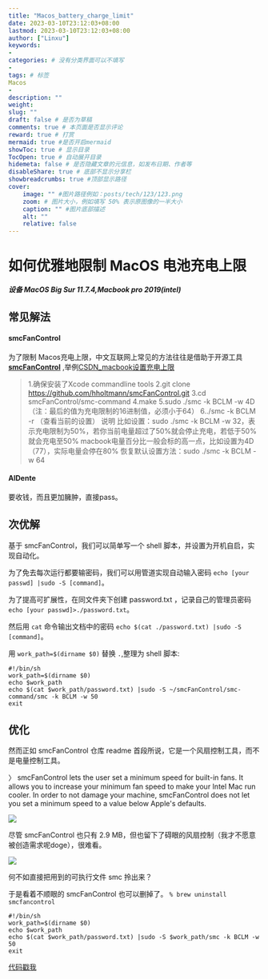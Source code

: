 ```yaml
---
title: "Macos_battery_charge_limit"
date: 2023-03-10T23:12:03+08:00
lastmod: 2023-03-10T23:12:03+08:00
author: ["Linxu"]
keywords: 
- 
categories: # 没有分类界面可以不填写
- 
tags: # 标签
Macos
- 
description: ""
weight:
slug: ""
draft: false # 是否为草稿
comments: true # 本页面是否显示评论
reward: true # 打赏
mermaid: true #是否开启mermaid
showToc: true # 显示目录
TocOpen: true # 自动展开目录
hidemeta: false # 是否隐藏文章的元信息，如发布日期、作者等
disableShare: true # 底部不显示分享栏
showbreadcrumbs: true #顶部显示路径 
cover:
    image: "" #图片路径例如：posts/tech/123/123.png
    zoom: # 图片大小，例如填写 50% 表示原图像的一半大小
    caption: "" #图片底部描述
    alt: ""
    relative: false
---
```



# 如何优雅地限制 MacOS 电池充电上限

***设备 MacOS Big Sur 11.7.4,Macbook pro 2019(intel)***

## 常见解法
#### smcFanControl
为了限制 Macos充电上限，中文互联网上常见的方法往往是借助于开源工具 **[smcFanControl](https://github.com/hholtmann/smcFanControl)** ,举例[CSDN_macbook设置充电上限](https://blog.csdn.net/happyyouli/article/details/115805747)

>1.确保安装了Xcode commandline tools
>2.git clone https://github.com/hholtmann/smcFanControl.git
>3.cd smcFanControl/smc-command
>4.make
>5.sudo ./smc -k BCLM -w 4D（注：最后的值为充电限制的16进制值，必须小于64）
>6../smc -k BCLM -r （查看当前的设置）
>说明
>比如设置：sudo ./smc -k BCLM -w 32，表示充电限制为50%，若你当前电量超过了50%就会停止充电，若低于50%就会充电至50%
>macbook电量百分比一般会标的高一点，比如设置为4D（77），实际电量会停在80%
>恢复默认设置方法：sudo ./smc -k BCLM -w 64

#### AlDente
要收钱，而且更加臃肿，直接pass。

## 次优解
基于 smcFanControl，我们可以简单写一个 shell 脚本，并设置为开机自启，实现自动化。

为了免去每次运行都要输密码，我们可以用管道实现自动输入密码 
`echo [your passwd] |sudo -S [command]`。

为了提高可扩展性，在同文件夹下创建 password.txt ，记录自己的管理员密码
`echo [your passwd]>./password.txt`。

然后用 `cat` 命令输出文档中的密码
`echo $(cat ./password.txt) |sudo -S [command]`。

用 `work_path=$(dirname $0)` 替换 `.`,整理为 shell 脚本:

```shell
#!/bin/sh
work_path=$(dirname $0)
echo $work_path
echo $(cat $work_path/password.txt) |sudo -S ~/smcFanControl/smc-command/smc -k BCLM -w 50
exit
```

## 优化 
然而正如 smcFanControl 仓库 readme 首段所说，它是一个风扇控制工具，而不是电量控制工具。

〉 smcFanControl lets the user set a minimum speed for built-in fans. It allows you to increase your minimum fan speed to make your Intel Mac run cooler. In order to not damage your machine, smcFanControl does not let you set a minimum speed to a value below Apple's defaults.

<image src='./Macos_battery_charge_limit/1.png'>

尽管 smcFanControl 也只有 2.9 MB，但也留下了碍眼的风扇控制（我才不愿意被创造需求呢doge），很难看。


<image src='./Macos_battery_charge_limit/2.png'>

何不如直接把用到的可执行文件 smc 拎出来？

于是看着不顺眼的 smcFanControl 也可以删掉了。
`% brew uninstall smcfancontrol`

```shell
#!/bin/sh
work_path=$(dirname $0)
echo $work_path
echo $(cat $work_path/password.txt) |sudo -S $work_path/smc -k BCLM -w 50
exit
```

[代码戳我](https://github.com/DawnEver/MacScrips/tree/main/BatteryLimit)
